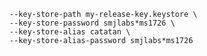 ```ns build android --release \
  --key-store-path my-release-key.keystore \
  --key-store-password smjlabs*ms1726 \
  --key-store-alias catatan \
  --key-store-alias-password smjlabs*ms1726
```